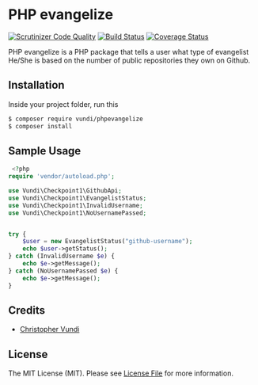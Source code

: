 # PHP evangelize
[![Scrutinizer Code Quality](https://scrutinizer-ci.com/g/andela-cvundi/PHP-evangelize/badges/quality-score.png?b=master)](https://scrutinizer-ci.com/g/andela-cvundi/PHP-evangelize/?branch=master)
[![Build Status](https://travis-ci.org/andela-cvundi/PHP-evangelize.svg?branch=test)](https://travis-ci.org/andela-cvundi/PHP-evangelize)
[![Coverage Status](https://coveralls.io/repos/andela-cvundi/PHP-evangelize/badge.svg?branch=master&service=github)](https://coveralls.io/github/andela-cvundi/PHP-evangelize?branch=master)

PHP evangelize is a PHP package that tells a user what type of evangelist He/She is based on the number of public repositories they own on Github.

## Installation

Inside your project folder, run this
``` bash
$ composer require vundi/phpevangelize
$ composer install
```


## Sample Usage

``` php
 <?php
require 'vendor/autoload.php';

use Vundi\Checkpoint1\GithubApi;
use Vundi\Checkpoint1\EvangelistStatus;
use Vundi\Checkpoint1\InvalidUsername;
use Vundi\Checkpoint1\NoUsernamePassed;


try {
    $user = new EvangelistStatus("github-username");
    echo $user->getStatus();
} catch (InvalidUsername $e) {
    echo $e->getMessage();
} catch (NoUsernamePassed $e) {
    echo $e->getMessage();
}
```

## Credits

- [Christopher Vundi][link-author]

## License

The MIT License (MIT). Please see [License File](https://opensource.org/licenses/MIT) for more information.

[link-author]: https://github.com/andela-cvundi